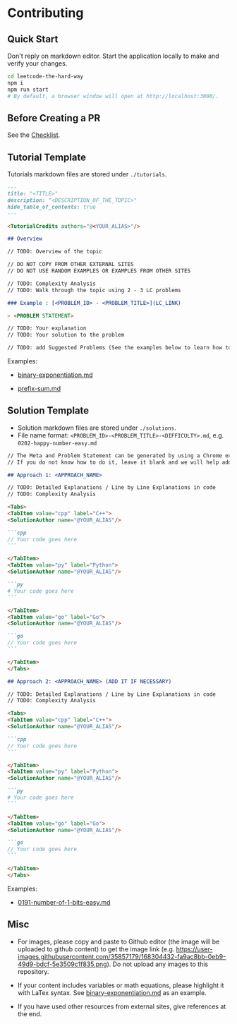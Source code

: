 # Contributing

## Quick Start

Don't reply on markdown editor. Start the application locally to make and verify your changes.

```bash
cd leetcode-the-hard-way
npm i
npm run start
# By default, a browser window will open at http://localhost:3000/.
```

## Before Creating a PR

See the [Checklist](https://github.com/wingkwong/leetcode-the-hard-way/blob/main/.github/pull_request_template.md#checklist).

## Tutorial Template

Tutorials markdown files are stored under `./tutorials`.

```md
---
title: "<TITLE>"
description: "<DESCRIPTION_OF_THE_TOPIC>"
hide_table_of_contents: true
---

<TutorialCredits authors="@<YOUR_ALIAS>"/>

## Overview

// TODO: Overview of the topic

// DO NOT COPY FROM OTHER EXTERNAL SITES
// DO NOT USE RANDOM EXAMPLES OR EXAMPLES FROM OTHER SITES

// TODO: Complexity Analysis
// TODO: Walk through the topic using 2 - 3 LC problems

### Example : [<PROBLEM_ID> - <PROBLEM_TITLE>](LC_LINK)

> <PROBLEM STATEMENT>

// TODO: Your explanation
// TODO: Your solution to the problem

// TODO: add Suggested Problems (See the examples below to learn how to render)
```

Examples:

- [binary-exponentiation.md](https://raw.githubusercontent.com/wingkwong/leetcode-the-hard-way/main/tutorials/math/number-theory/binary-exponentiation.md)

- [prefix-sum.md](https://raw.githubusercontent.com/wingkwong/leetcode-the-hard-way/main/tutorials/basic-topics/prefix-sum.md)

## Solution Template

- Solution markdown files are stored under `./solutions`.
- File name format: `<PROBLEM_ID>-<PROBLEM_TITLE>-<DIFFICULTY>.md`, e.g. `0202-happy-number-easy.md`

````md
// The Meta and Problem Statement can be generated by using a Chrome extension under `converter` locally.
// If you do not know how to do it, leave it blank and we will help add them.

## Approach 1: <APPROACH_NAME>

// TODO: Detailed Explanations / Line by Line Explanations in code
// TODO: Complexity Analysis

<Tabs>
<TabItem value="cpp" label="C++">
<SolutionAuthor name="@YOUR_ALIAS"/>

```cpp
// Your code goes here
```

</TabItem>
<TabItem value="py" label="Python">
<SolutionAuthor name="@YOUR_ALIAS"/>

```py
# Your code goes here
```

</TabItem>
<TabItem value="go" label="Go">
<SolutionAuthor name="@YOUR_ALIAS"/>

```go
// Your code goes here
```

</TabItem>
</Tabs>

## Approach 2: <APPROACH_NAME> (ADD IT IF NECESSARY)

// TODO: Detailed Explanations / Line by Line Explanations in code
// TODO: Complexity Analysis

<Tabs>
<TabItem value="cpp" label="C++">
<SolutionAuthor name="@YOUR_ALIAS"/>

```cpp
// Your code goes here
```

</TabItem>
<TabItem value="py" label="Python">
<SolutionAuthor name="@YOUR_ALIAS"/>

```py
# Your code goes here
```

</TabItem>
<TabItem value="go" label="Go">
<SolutionAuthor name="@YOUR_ALIAS"/>

```go
// Your code goes here
```

</TabItem>
</Tabs>
````

Examples:

- [0191-number-of-1-bits-easy.md](https://raw.githubusercontent.com/wingkwong/leetcode-the-hard-way/main/solutions/0100-0199/0191-number-of-1-bits-easy.md)

## Misc

- For images, please copy and paste to Github editor (the image will be uploaded to github content) to get the image link (e.g. https://user-images.githubusercontent.com/35857179/168304432-fa9ac8bb-0eb9-49d9-bdcf-5e3509c1f835.png). Do not upload any images to this repository.

- If your content includes variables or math equations, please highlight it with LaTex syntax. See [binary-exponentiation.md](https://raw.githubusercontent.com/wingkwong/leetcode-the-hard-way/main/tutorials/math/number-theory/binary-exponentiation.md) as an example.

- If you have used other resources from external sites, give references at the end.
